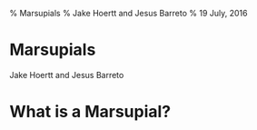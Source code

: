% Marsupials
% Jake Hoertt and Jesus Barreto
% 19 July, 2016

# Marsupials
Jake Hoertt and Jesus Barreto

# What is a Marsupial?
<aside class= " A Marsupial is a pouched mammal that gives birth to an undeveloped fetus"></aside>